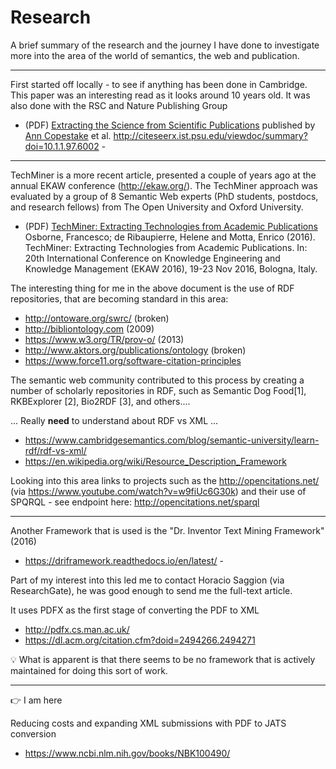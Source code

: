 # Research

A brief summary of the research and the journey I have done to investigate more into the area of the world of semantics, the web and publication.

----

First started off locally - to see if anything has been done in Cambridge. This paper was an interesting read as it looks around 10 years old. It was also done with the RSC and Nature Publishing Group

- (PDF) [Extracting the Science from Scientific Publications](https://www.cl.cam.ac.uk/~aac10/escience/public.pdf) published by [Ann Copestake](https://www.cl.cam.ac.uk/~aac10) et al. http://citeseerx.ist.psu.edu/viewdoc/summary?doi=10.1.1.97.6002 -

----

TechMiner is a more recent article, presented a couple of years ago at the annual EKAW conference (http://ekaw.org/). The TechMiner approach was evaluated by a group of 8 Semantic Web experts (PhD students, postdocs, and research fellows) from The Open University and Oxford University.

- (PDF) [TechMiner: Extracting Technologies from Academic
Publications](http://oro.open.ac.uk/47332/1/EKAW2016_TM.pdf) Osborne, Francesco; de Ribaupierre, Helene and Motta, Enrico (2016). TechMiner: Extracting Technologies from
Academic Publications. In: 20th International Conference on Knowledge Engineering and Knowledge Management
(EKAW 2016), 19-23 Nov 2016, Bologna, Italy.

The interesting thing for me in the above document is the use of RDF repositories, that are becoming standard in this area:
- http://ontoware.org/swrc/ (broken)
- http://bibliontology.com (2009)
- https://www.w3.org/TR/prov-o/ (2013)
- http://www.aktors.org/publications/ontology (broken)
- https://www.force11.org/software-citation-principles

The semantic web community contributed to this process by creating a number of scholarly repositories in RDF, such as Semantic Dog Food[1], RKBExplorer [2], Bio2RDF [3], and others....

... Really **need** to understand about RDF vs XML ...
- https://www.cambridgesemantics.com/blog/semantic-university/learn-rdf/rdf-vs-xml/
- https://en.wikipedia.org/wiki/Resource_Description_Framework

Looking into this area links to projects such as the http://opencitations.net/ (via https://www.youtube.com/watch?v=w9fiUc6G30k) and their use of SPQRQL - see endpoint here: http://opencitations.net/sparql

----

Another Framework that is used is the "Dr. Inventor Text Mining Framework" (2016)

- https://driframework.readthedocs.io/en/latest/ -

Part of my interest into this led me to contact Horacio Saggion (via ResearchGate), he was good enough to send me the full-text article.

It uses PDFX as the first stage of converting the PDF to XML

- http://pdfx.cs.man.ac.uk/
- https://dl.acm.org/citation.cfm?doid=2494266.2494271

:bulb: What is apparent is that there seems to be no framework that is actively maintained for doing this sort of work.

----
:point_right: I am here

Reducing costs and expanding XML submissions with PDF to JATS conversion

- https://www.ncbi.nlm.nih.gov/books/NBK100490/
